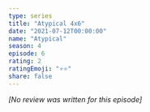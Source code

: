 ```yaml
---
type: series
title: "Atypical 4x6"
date: "2021-07-12T00:00:00"
name: "Atypical"
season: 4
episode: 6
rating: 2
ratingEmoji: "⭐️⭐️"
share: false
---
```


_[No review was written for this episode]_
